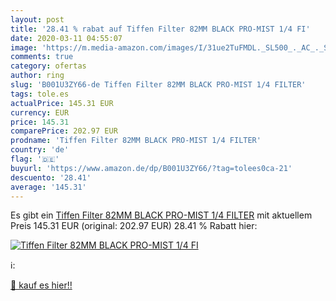 ```yaml
---
layout: post
title: '28.41 % rabat auf Tiffen Filter 82MM BLACK PRO-MIST 1/4 FI'
date: 2020-03-11 04:55:07
image: 'https://m.media-amazon.com/images/I/31ue2TuFMDL._SL500_._AC_._SL200_.jpg'
comments: true
category: ofertas
author: ring
slug: 'B001U3ZY66-de Tiffen Filter 82MM BLACK PRO-MIST 1/4 FILTER'
tags: tole.es
actualPrice: 145.31 EUR
currency: EUR
price: 145.31
comparePrice: 202.97 EUR
prodname: 'Tiffen Filter 82MM BLACK PRO-MIST 1/4 FILTER'
country: 'de'
flag: '🇩🇪'
buyurl: 'https://www.amazon.de/dp/B001U3ZY66/?tag=tolees0ca-21'
descuento: '28.41'
average: '145.31'
---
```


Es gibt ein [Tiffen Filter 82MM BLACK PRO-MIST 1/4 FILTER](https://www.amazon.de/dp/B001U3ZY66/?tag=tolees0ca-21) mit aktuellem Preis 145.31 EUR (original: 202.97 EUR) 28.41 % Rabatt hier:

[![Tiffen Filter 82MM BLACK PRO-MIST 1/4 FI](https://m.media-amazon.com/images/I/31ue2TuFMDL._SL500_._AC_._SL200_.jpg)](https://www.amazon.de/dp/B001U3ZY66/?tag=tolees0ca-21)

ℹ️:


[🛒 kauf es hier!!](https://www.amazon.de/dp/B001U3ZY66/?tag=tolees0ca-21)
